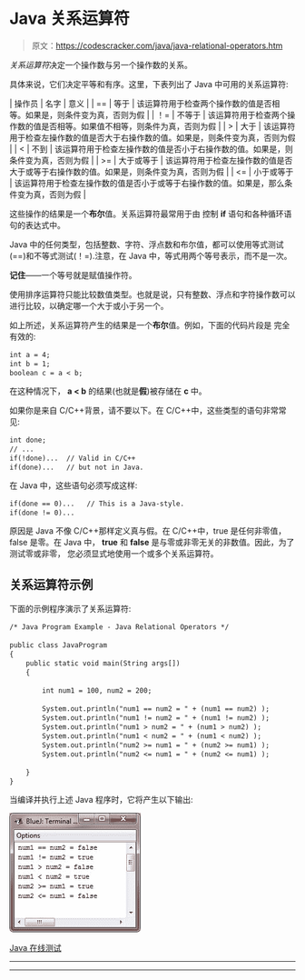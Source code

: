 # Java 关系运算符

> 原文：<https://codescracker.com/java/java-relational-operators.htm>

*关系运算符*决定一个操作数与另一个操作数的关系。

具体来说，它们决定平等和有序。这里，下表列出了 Java 中可用的关系运算符:

| 操作员 | 名字 | 意义 |
| == | 等于 | 该运算符用于检查两个操作数的值是否相等。如果是，则条件变为真，否则为假 |
| ！= | 不等于 | 该运算符用于检查两个操作数的值是否相等。如果值不相等，则条件为真，否则为假 |
| > | 大于 | 该运算符用于检查左操作数的值是否大于右操作数的值。如果是，则条件变为真，否则为假 |
| < | 不到 | 该运算符用于检查左操作数的值是否小于右操作数的值。如果是，则条件变为真，否则为假 |
| >= | 大于或等于 | 该运算符用于检查左操作数的值是否大于或等于右操作数的值。如果是，则条件变为真，否则为假 |
| <= | 小于或等于 | 该运算符用于检查左操作数的值是否小于或等于右操作数的值。如果是，那么条件变为真，否则为假 |

这些操作的结果是一个**布尔**值。关系运算符最常用于由 控制 **if** 语句和各种循环语句的表达式中。

Java 中的任何类型，包括整数、字符、浮点数和布尔值，都可以使用等式测试(==)和不等式测试(！=).注意，在 Java 中，等式用两个等号表示，而不是一次。

**记住**——一个等号就是赋值操作符。

使用排序运算符只能比较数值类型。也就是说，只有整数、浮点和字符操作数可以进行比较，以确定哪一个大于或小于另一个。

如上所述，关系运算符产生的结果是一个**布尔**值。例如，下面的代码片段是 完全有效的:

```
int a = 4;
int b = 1;
boolean c = a < b;
```

在这种情况下， **a < b** 的结果(也就是**假**)被存储在 **c** 中。

如果你是来自 C/C++背景，请不要以下。在 C/C++中，这些类型的语句非常常见:

```
int done;
// ...
if(!done)...  // Valid in C/C++
if(done)...   // but not in Java.
```

在 Java 中，这些语句必须写成这样:

```
if(done == 0)...   // This is a Java-style.
if(done != 0)...
```

原因是 Java 不像 C/C++那样定义真与假。在 C/C++中，true 是任何非零值，false 是零。在 Java 中， **true** 和 **false** 是与零或非零无关的非数值。因此，为了测试零或非零， 您必须显式地使用一个或多个关系运算符。

## 关系运算符示例

下面的示例程序演示了关系运算符:

```
/* Java Program Example - Java Relational Operators */

public class JavaProgram
{   
    public static void main(String args[])
    {

        int num1 = 100, num2 = 200;

        System.out.println("num1 == num2 = " + (num1 == num2) );
        System.out.println("num1 != num2 = " + (num1 != num2) );
        System.out.println("num1 > num2 = " + (num1 > num2) );
        System.out.println("num1 < num2 = " + (num1 < num2) );
        System.out.println("num2 >= num1 = " + (num2 >= num1) );
        System.out.println("num2 <= num1 = " + (num2 <= num1) );

    }
}
```

当编译并执行上述 Java 程序时，它将产生以下输出:

![java relational operators](img/b76ebacb1c1f066185d35b31f2f06d8e.png)

[Java 在线测试](/exam/showtest.php?subid=1)

* * *

* * *